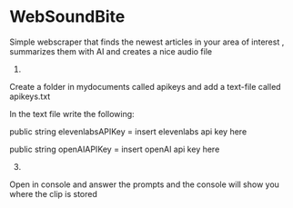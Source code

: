 # WebSoundBite
Simple webscraper that finds the newest articles in your area of interest , summarizes them with AI and creates a nice audio file


1.
Create a folder in mydocuments called apikeys and add a text-file called apikeys.txt

In the text file write the following:

public string elevenlabsAPIKey = insert elevenlabs api key here

public string openAIAPIKey = insert openAI api key here

3.
Open in console and answer the prompts and the console will show you where the clip is stored
